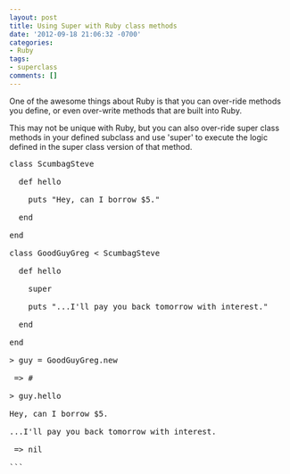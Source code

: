 ```yaml
---
layout: post
title: Using Super with Ruby class methods
date: '2012-09-18 21:06:32 -0700'
categories:
- Ruby
tags:
- superclass
comments: []
---
```

One of the awesome things about Ruby is that you can over-ride methods you define, or even over-write methods that are built into Ruby.

This may not be unique with Ruby, but you can also over-ride super class methods in your defined subclass and use 'super' to execute the logic defined in the super class version of that method.

<pre class="brush:rails">
class ScumbagSteve

  def hello

    puts "Hey, can I borrow $5."

  end

end

class GoodGuyGreg < ScumbagSteve

  def hello

    super

    puts "...I'll pay you back tomorrow with interest."

  end

end

> guy = GoodGuyGreg.new

 => #<GoodGuyGreg:0x100346e70>

> guy.hello

Hey, can I borrow $5.

...I'll pay you back tomorrow with interest.

 => nil

```

